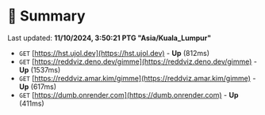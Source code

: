 # 📖 Summary
Last updated: **11/10/2024, 3:50:21 PTG "Asia/Kuala_Lumpur"**

- `GET` [https://hst.ujol.dev](https://hst.ujol.dev) - **Up** (812ms)
- `GET` [https://reddviz.deno.dev/gimme](https://reddviz.deno.dev/gimme) - **Up** (1537ms)
- `GET` [https://reddviz.amar.kim/gimme](https://reddviz.amar.kim/gimme) - **Up** (617ms)
- `GET` [https://dumb.onrender.com](https://dumb.onrender.com) - **Up** (411ms)
